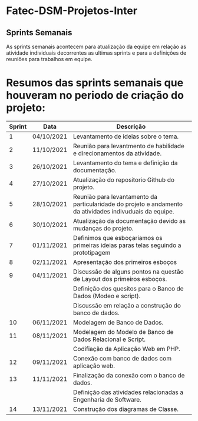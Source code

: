 # Fatec-DSM-Projetos-Inter

## Sprints Semanais

As sprints semanais acontecem para atualização da equipe em relação as atividade individuais decorrentes as ultimas sprints e para a definições de reuniões para trabalhos em equipe.

# Resumos das sprints semanais que houveram no periodo de criação do projeto:

| Sprint | Data       | Descrição                                                                                                |
|--------|------------|----------------------------------------------------------------------------------------------------------|
|   1    | 04/10/2021 | Levantamento de ideias sobre o tema.                                                                     |
|   2    | 11/10/2021 | Reunião para levantmento de habilidade e direcionamentos da atividade.                                   |
|   3    | 26/10/2021 | Levantamento do tema e definição da documentação.                                                        |
|   4    | 27/10/2021 | Atualização do repositorio Github do projeto.                                                            |
|   5    | 28/10/2021 | Reunião para levantamento da particularidade do projeto e andamento da atividades indivuduais da equipe. |
|   6    | 30/10/2021 | Atualização da documentação devido as mudanças do projeto.                                               |
|   7    | 01/11/2021 | Definimos que esboçariamos os primeiras ideias paras telas seguindo a prototipagem                       |
|   8    | 02/11/2021 | Apresentação dos primeiros esboços                                                                       |
|   9    | 04/11/2021 | Discussão de alguns pontos na questão de Layout dos primeiros esboços.                                   |
|        |            | Definição dos quesitos para o Banco de Dados (Modeo e script).                                           |
|        |            | Discussão em relação a construção do banco de dados.                                                     |
|   10   | 06/11/2021 | Modelagem de Banco de Dados.                                                                             |
|   11   | 08/11/2021 | Modelagem do Modelo de Banco de Dados Relacional e Script.                                               |
|        |            | Codifiação da Aplicação Web em PHP.                                                                      |
|   12   | 09/11/2021 | Conexão com banco de dados com aplicação web.                                                            |
|   13   | 11/11/2021 | Finalização da conexão com o banco de dados.                                                            |
|        |            | Definição das atividades relacionadas a Engenharia de Software.                                          |
|   14   | 13/11/2021 | Construção dos diagramas de Classe.                                                                      |

